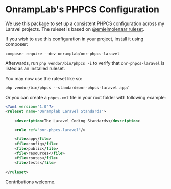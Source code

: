 
# OnrampLab's PHPCS Configuration

We use this package to set up a consistent PHPCS configuration across my Laravel projects. The ruleset is based on [@emielmolenaar ruleset](https://github.com/emielmolenaar/phpcs-laravel).

If you wish to use this configuration in your project, install it using composer:

`composer require --dev onramplab/onr-phpcs-laravel`

Afterwards, run `php vendor/bin/phpcs -i` to verify that `onr-phpcs-laravel` is listed as an installed ruleset.

You may now use the ruleset like so:

`php vendor/bin/phpcs --standard=onr-phpcs-laravel app/`

Or you can create a `phpcs.xml` file in your root folder with following example:

```xml
<?xml version="1.0"?>
<ruleset name="Onramplab Laravel Standards">

    <description>The Laravel Coding Standards</description>

    <rule ref="onr-phpcs-laravel"/>

    <file>app</file>
    <file>config</file>
    <file>public</file>
    <file>resources</file>
    <file>routes</file>
    <file>tests</file>

</ruleset>
```

Contributions welcome.
